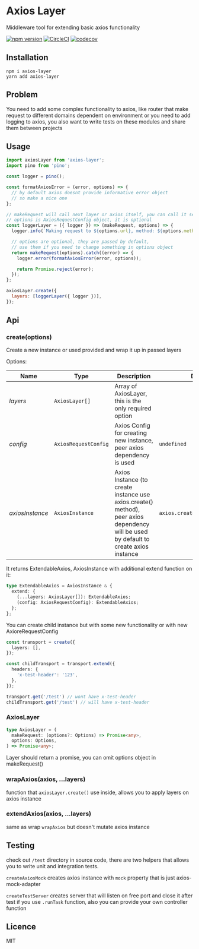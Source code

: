 # Axios Layer

Middleware tool for extending basic axios functionality

[![npm version](https://badge.fury.io/js/axios-layer.svg)](https://badge.fury.io/js/axios-layer)
[![CircleCI](https://circleci.com/gh/gzaripov/axios-layer.svg?style=svg)](https://circleci.com/gh/gzaripov/axios-layer)
[![codecov](https://codecov.io/gh/gzaripov/axios-layer/branch/master/graph/badge.svg)](https://codecov.io/gh/gzaripov/axios-layer)

## Installation

```
npm i axios-layer
yarn add axios-layer
```

## Problem

You need to add some complex functionality to axios,
like router that make request to different domains dependent on environment or you need to add logging to axios,
you also want to write tests on these modules and share them between projects

## Usage

```javascript
import axiosLayer from 'axios-layer';
import pino from 'pino';

const logger = pino();

const formatAxiosError = (error, options) => {
  // by default axios doesnt provide informative error object
  // so make a nice one
};

// makeRequest will call next layer or axios itself, you can call it several times
// options is AxiosRequestConfig object, it is optional
const loggerLayer = ({ logger }) => (makeRequest, options) => {
  logger.info(`Making request to ${options.url}, method: ${options.method}, data: ${options.data}`);

  // options are optional, they are passed by default,
  // use them if you need to change something in options object
  return makeRequest(options).catch((error) => {
    logger.error(formatAxiosError(error, options));

    return Promise.reject(error);
  });
};

axiosLayer.create({
  layers: [loggerLayer({ logger })],
});
```

## Api

### create(options)

Create a new instance or used provided and wrap it up in passed layers

Options:

| Name            | Type                 | Description                                                                                                                           | Default                        |
| --------------- | -------------------- | ------------------------------------------------------------------------------------------------------------------------------------- | ------------------------------ |
| _layers_        | `AxiosLayer[]`       | Array of AxiosLayer, this is the only required option                                                                                 |                                |
| _config_        | `AxiosRequestConfig` | Axios Config for creating new instance, peer axios dependency is used                                                                 | `undefined`                    |
| _axiosInstance_ | `AxiosInstance`      | Axios Instance (to create instance use axios.create() method), peer axios dependency will be used by default to create axios instance | `axios.create(options.config)` |

It returns ExtendableAxios, AxiosInstance with additional extend function on it:

```typescript
type ExtendableAxios = AxiosInstance & {
  extend: {
    (...layers: AxiosLayer[]): ExtendableAxios;
    (config: AxiosRequestConfig): ExtendableAxios;
  };
};
```

You can create child instance but with some new functionality or with new AxioreRequestConfig

```typescript
const transport = create({
  layers: [],
});

const childTransport = transport.extend({
  headers: {
    'x-test-header': '123',
  },
});

transport.get('/test') // wont have x-test-header
childTransport.get('/test') // will have x-test-header
```

### AxiosLayer

```typescript
type AxiosLayer = (
  makeRequest: (options?: Options) => Promise<any>,
  options: Options,
) => Promise<any>;
```

Layer should return a promise, you can omit options object in makeRequest()

### wrapAxios(axios, ...layers)

function that `axiosLayer.create()` use inside, allows you to apply layers on axios instance

### extendAxios(axios, ...layers)

same as wrap `wrapAxios` but doesn't mutate axios instance

## Testing

check out `/test` directory in source code, there are two helpers that allows you to write unit and integration tests.

`createAxiosMock` creates axios instance with `mock` property that is just axios-mock-adapter

`createTestServer` creates server that will listen on free port and close it after test if you use `.runTask` function, also you can provide your own controller function

## Licence

MIT
